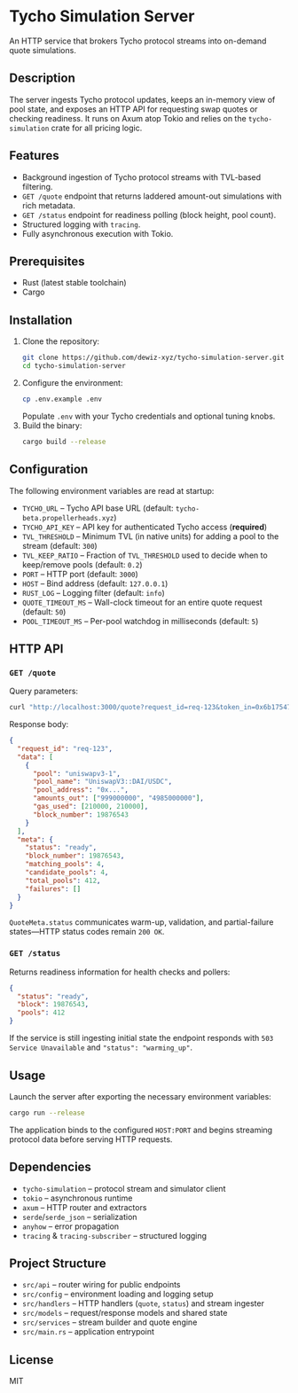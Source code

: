 # Tycho Simulation Server

An HTTP service that brokers Tycho protocol streams into on-demand quote simulations.

## Description

The server ingests Tycho protocol updates, keeps an in-memory view of pool state, and exposes an HTTP API for requesting swap quotes or checking readiness. It runs on Axum atop Tokio and relies on the `tycho-simulation` crate for all pricing logic.

## Features

- Background ingestion of Tycho protocol streams with TVL-based filtering.
- `GET /quote` endpoint that returns laddered amount-out simulations with rich metadata.
- `GET /status` endpoint for readiness polling (block height, pool count).
- Structured logging with `tracing`.
- Fully asynchronous execution with Tokio.

## Prerequisites

- Rust (latest stable toolchain)
- Cargo

## Installation

1. Clone the repository:
   ```bash
   git clone https://github.com/dewiz-xyz/tycho-simulation-server.git
   cd tycho-simulation-server
   ```
2. Configure the environment:
   ```bash
   cp .env.example .env
   ```
   Populate `.env` with your Tycho credentials and optional tuning knobs.
3. Build the binary:
   ```bash
   cargo build --release
   ```

## Configuration

The following environment variables are read at startup:

- `TYCHO_URL` – Tycho API base URL (default: `tycho-beta.propellerheads.xyz`)
- `TYCHO_API_KEY` – API key for authenticated Tycho access (**required**)
- `TVL_THRESHOLD` – Minimum TVL (in native units) for adding a pool to the stream (default: `300`)
- `TVL_KEEP_RATIO` – Fraction of `TVL_THRESHOLD` used to decide when to keep/remove pools (default: `0.2`)
- `PORT` – HTTP port (default: `3000`)
- `HOST` – Bind address (default: `127.0.0.1`)
- `RUST_LOG` – Logging filter (default: `info`)
- `QUOTE_TIMEOUT_MS` – Wall-clock timeout for an entire quote request (default: `50`)
- `POOL_TIMEOUT_MS` – Per-pool watchdog in milliseconds (default: `5`)

## HTTP API

### `GET /quote`

Query parameters:

```bash
curl "http://localhost:3000/quote?request_id=req-123&token_in=0x6b175474e89094c44da98b954eedeac495271d0f&token_out=0xa0b86991c6218b36c1d19d4a2e9eb0ce3606eb48&amounts=1000000000000000000&amounts=5000000000000000000"
```

Response body:

```json
{
  "request_id": "req-123",
  "data": [
    {
      "pool": "uniswapv3-1",
      "pool_name": "UniswapV3::DAI/USDC",
      "pool_address": "0x...",
      "amounts_out": ["999000000", "4985000000"],
      "gas_used": [210000, 210000],
      "block_number": 19876543
    }
  ],
  "meta": {
    "status": "ready",
    "block_number": 19876543,
    "matching_pools": 4,
    "candidate_pools": 4,
    "total_pools": 412,
    "failures": []
  }
}
```

`QuoteMeta.status` communicates warm-up, validation, and partial-failure states—HTTP status codes remain `200 OK`.

### `GET /status`

Returns readiness information for health checks and pollers:

```json
{
  "status": "ready",
  "block": 19876543,
  "pools": 412
}
```

If the service is still ingesting initial state the endpoint responds with `503 Service Unavailable` and `"status": "warming_up"`.

## Usage

Launch the server after exporting the necessary environment variables:

```bash
cargo run --release
```

The application binds to the configured `HOST:PORT` and begins streaming protocol data before serving HTTP requests.

## Dependencies

- `tycho-simulation` – protocol stream and simulator client
- `tokio` – asynchronous runtime
- `axum` – HTTP router and extractors
- `serde`/`serde_json` – serialization
- `anyhow` – error propagation
- `tracing` & `tracing-subscriber` – structured logging

## Project Structure

- `src/api` – router wiring for public endpoints
- `src/config` – environment loading and logging setup
- `src/handlers` – HTTP handlers (`quote`, `status`) and stream ingester
- `src/models` – request/response models and shared state
- `src/services` – stream builder and quote engine
- `src/main.rs` – application entrypoint

## License

MIT
